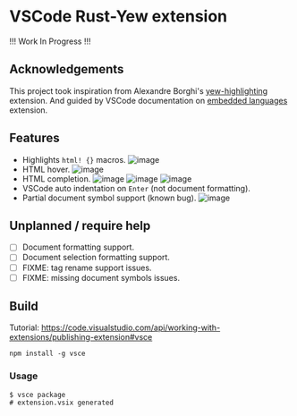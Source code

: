 # VSCode Rust-Yew extension
!!! Work In Progress !!! 
## Acknowledgements  
This project took inspiration from Alexandre Borghi's [yew-highlighting](https://github.com/Alexandre-Borghi/yew-highlighting) extension. And guided by VSCode documentation on [embedded languages](https://code.visualstudio.com/api/language-extensions/embedded-languages) extension.

## Features
- Highlights `html! {}` macros.
![image](https://user-images.githubusercontent.com/10691398/198873504-59467cb9-7844-431e-a7ef-770dd4e8756d.png)
- HTML hover.
![image](https://user-images.githubusercontent.com/10691398/198873526-d73a6532-af17-4c93-a1a9-68202c91d161.png)
- HTML completion.
![image](https://user-images.githubusercontent.com/10691398/198873561-ae8b3b52-7073-48ad-90e9-280cd63ad935.png)
![image](https://user-images.githubusercontent.com/10691398/198873618-5f8be6d8-61a9-4344-8aea-a3fda82b920c.png)
![image](https://user-images.githubusercontent.com/10691398/198873632-b6163841-897d-4685-b21d-ace0656d0940.png)
- VSCode auto indentation on `Enter` (not document formatting).
- Partial document symbol support (known bug).
![image](https://user-images.githubusercontent.com/10691398/198873897-ae0567ea-beab-4f79-b90d-7814ac1e2559.png)

## Unplanned / require help
- [ ] Document formatting support.
- [ ] Document selection formatting support.
- [ ] FIXME: tag rename support issues.
- [ ] FIXME: missing document symbols issues.
## Build
Tutorial: https://code.visualstudio.com/api/working-with-extensions/publishing-extension#vsce
```
npm install -g vsce
```
### Usage
```console
$ vsce package
# extension.vsix generated
```
